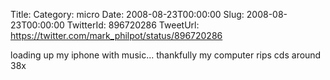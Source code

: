 Title: 
Category: micro
Date: 2008-08-23T00:00:00
Slug: 2008-08-23T00:00:00
TwitterId: 896720286
TweetUrl: https://twitter.com/mark_philpot/status/896720286

loading up my iphone with music... thankfully my computer rips cds around 38x